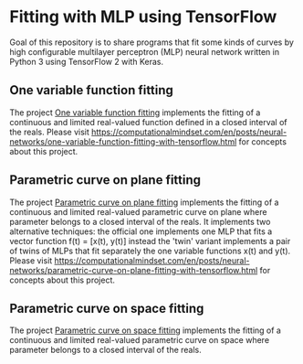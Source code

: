# Fitting with MLP using TensorFlow
Goal of this repository is to share programs that fit some kinds of curves by high configurable multilayer perceptron (MLP) neural network written in Python 3 using TensorFlow 2 with Keras.

## One variable function fitting
The project [One variable function fitting](./one-variable-function-fitting) implements the fitting of a continuous and limited real-valued function defined in a closed interval of the reals.
Please visit https://computationalmindset.com/en/posts/neural-networks/one-variable-function-fitting-with-tensorflow.html for concepts about this project.

## Parametric curve on plane fitting
The project [Parametric curve on plane fitting](./parametric-curve-on-plane-fitting) implements the fitting of a continuous and limited real-valued parametric curve on plane where parameter belongs to a closed interval of the reals. It implements two alternative techniques: the official one implements one MLP that fits a vector function f(t) = [x(t), y(t)] instead the 'twin' variant implements a pair of twins of MLPs that fit separately the one variable functions x(t) and y(t).
Please visit https://computationalmindset.com/en/posts/neural-networks/parametric-curve-on-plane-fitting-with-tensorflow.html for concepts about this project.

## Parametric curve on space fitting
The project [Parametric curve on space fitting](./parametric-curve-on-space-fitting) implements the fitting of a continuous and limited real-valued parametric curve on space where parameter belongs to a closed interval of the reals.
